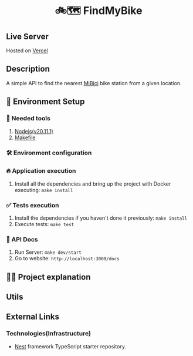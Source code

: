 <h1 align="center">🚲🗺 FindMyBike</h1>

## Live Server

Hosted on [Vercel](https://find-my-bike-nine.vercel.app/docs)

## Description
A simple API to find the nearest [MiBici](https://www.mibici.net/es) bike station from a given location.

## 🙌 Environment Setup

### 🐳 Needed tools

1. [Nodejs(v20.11.1)](https://nodejs.org/en)
2. [Makefile](https://www.gnu.org/software/make/manual/make.html)

### 🛠️ Environment configuration

### 🔥 Application execution

1. Install all the dependencies and bring up the project with Docker executing: `make install`

### ✅ Tests execution

1. Install the dependencies if you haven't done it previously: `make install`
2. Execute tests: `make test`

### 📝 API Docs

1. Run Server: `make dev/start`
2. Go to website: `http://localhost:3000/docs`

## 👩‍🏫 Project explanation

## Utils

## External Links

### Technologies(Infrastructure)

- [Nest](https://github.com/nestjs/nest) framework TypeScript starter repository.
